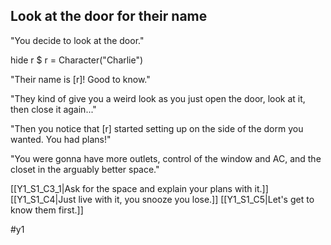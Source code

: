 ## Look at the door for their name
"You decide to look at the door."

hide r
$ r = Character("Charlie")

"Their name is [r]! Good to know."

"They kind of give you a weird look as you just open the door, look at it, then close it again..."

"Then you notice that [r] started setting up on the side of the dorm you wanted. You had plans!" 

"You were gonna have more outlets, control of the window and AC, and the closet in the arguably better space." 

[[Y1_S1_C3_1|Ask for the space and explain your plans with it.]]
[[Y1_S1_C4|Just live with it, you snooze you lose.]]
[[Y1_S1_C5|Let's get to know them first.]]

#y1